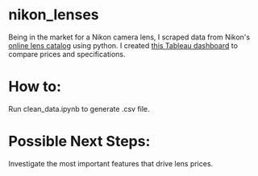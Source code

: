 # nikon_lenses

Being in the market for a Nikon camera lens, I scraped data from Nikon's [online lens catalog](http://www.nikonusa.com/en/nikon-products/camera-lenses/all-lenses/index.page) using python. I created [this Tableau dashboard](https://public.tableau.com/views/Nikon_Lenses/NikonLenses?:embed=y&:display_count=yes&publish=yes) to compare prices and specifications.

# How to:

Run clean_data.ipynb to generate .csv file.

# Possible Next Steps:

Investigate the most important features that drive lens prices.
